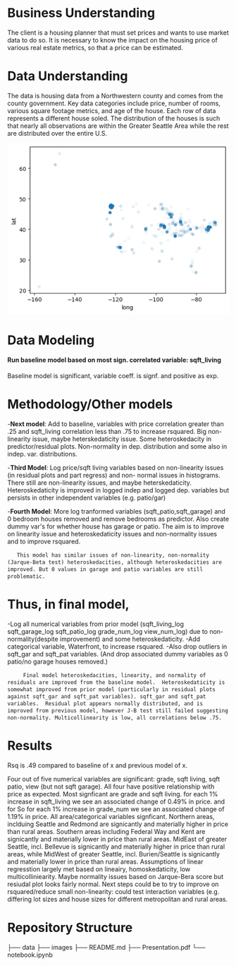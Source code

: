 # Business Understanding
The client is a housing planner that must set prices and wants to use market data to do so.  It is necessary to know the impact on the housing price of various real estate metrics, so that a price can be estimated. 

# Data Understanding
The data is housing data from a Northwestern county and comes from the county government.  Key data categories include price, number of rooms, various square footage metrics, and age of the house. Each row of data represents a different house soled. The distribution of the houses is such that nearly all observations are within the Greater Seattle Area while the rest are distributed over the entire U.S.


![all_houses_map](./Images/all_houses_map.png)

# Data Modeling

#### Run baseline model based on most sign. correlated variable: sqft_living
Baseline model is significant, variable coeff. is signf. and positive as exp.

# Methodology/Other models

-**Next model**: Add to baseline, variables with price correlation greater than .25 and sqft_living correlation less than .75 to increase rsquared. Big non-linearity issue, maybe heterskedaticity issue. Some heteroskedacity in predictor/residual plots. Non-normality in dep.     distribution and some also in indep. var. distributions.

-**Third Model**: Log price/sqft living variables based on non-linearity issues (in residual plots and part regress) and non- normal issues in histograms. There still are non-linearity issues, and maybe heterskedaticity. Heteroskedaticity is improved in logged indep and logged dep. variables but persists in other independent variables (e.g. patio/gar)

-**Fourth Model**: More log tranformed variables (sqft_patio,sqft_garage) and 0 bedroom houses removed and remove bedrooms as predictor. Also create dummy var's for whether house has garage or patio. The aim is to improve on linearity issue and heteroskedaticity issues and non-normality issues and to improve rsquared.
       
       This model has similar issues of non-linearity, non-normality (Jarque-Beta test) heteroskedacities, although heteroskedacities are       improved. But 0 values in garage and patio variables are still problematic.

# Thus, in final model, 
-Log all numerical variables from prior model (sqft_living_log	sqft_garage_log	sqft_patio_log	grade_num_log	view_num_log) due to non-normality(despite improvement) and some heteroskedaticity.
-Add categorical variable, Waterfront, to increase rsquared.
-Also drop outliers in sqft_gar and sqft_pat variables. (And drop associated dummy variables as 0 patio/no garage houses removed.)
        
         Final model heteroskedacities, linearity, and normality of residuals are improved from the baseline model.  Heteroskedaticity is      somewhat improved from prior model (particularly in residual plots against sqft_gar and sqft_pat variables). sqft_gar and sqft_pat variables.  Residual plot appears normally distributed, and is improved from previous model, however J-B test still failed suggesting non-normality. Multicollinearity is low, all correlations below .75.
         
# Results
Rsq is .49 compared to baseline of x and previous model of x.

Four out of five numerical variables are significant: grade, sqft living, sqft patio, view (but not sqft garage). All four have positive relationship with price as expected. Most signficant are grade and sqft living. for each 1% increase in sqft_living we see an associated change of 0.49% in price. and for So for each 1% increase in grade_num we see an associated change of 1.19% in price.
    All area/categorical variables signficant. Northern areas, inclduing Seattle and Redmond are signicantly and materially higher in price than rural areas. Southern areas including Federal Way and Kent are signicantly and materially lower in price than rural areas. MidEast of greater Seattle, incl. Bellevue is signicantly and materially higher in price than rural areas, while MidWest of greater Seattle, incl. Burien/Seattle is signicantly and materially lower in price than rural areas.
    Assumptions of linear regresstion largely met based on lineairy, homoskedaticity, low multicolliniearity. Maybe normality issues based on Jarque-Bera score but resiudal plot looks fairly normal.
    Next steps could be to try to improve on rsquared/reduce small non-linearity: could test interaction variables (e.g. differing lot sizes and house sizes for different metropolitan and rural areas.
    
# Repository Structure


├── data
├── images
├── README.md
├── Presentation.pdf
└── notebook.ipynb    